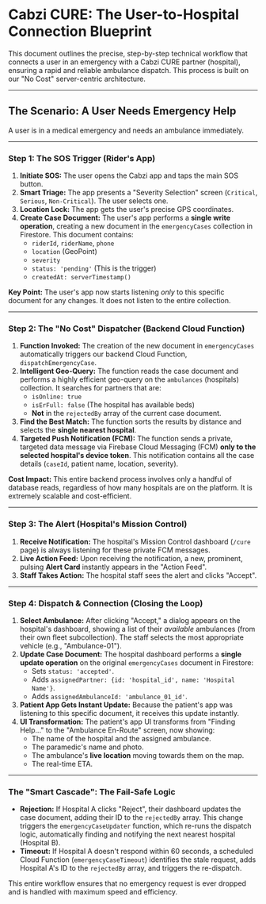 # Cabzi CURE: The User-to-Hospital Connection Blueprint

This document outlines the precise, step-by-step technical workflow that connects a user in an emergency with a Cabzi CURE partner (hospital), ensuring a rapid and reliable ambulance dispatch. This process is built on our "No Cost" server-centric architecture.

---

## The Scenario: A User Needs Emergency Help

A user is in a medical emergency and needs an ambulance immediately.

---

### **Step 1: The SOS Trigger (Rider's App)**

1.  **Initiate SOS:** The user opens the Cabzi app and taps the main SOS button.
2.  **Smart Triage:** The app presents a "Severity Selection" screen (`Critical`, `Serious`, `Non-Critical`). The user selects one.
3.  **Location Lock:** The app gets the user's precise GPS coordinates.
4.  **Create Case Document:** The user's app performs a **single write operation**, creating a new document in the `emergencyCases` collection in Firestore. This document contains:
    *   `riderId`, `riderName`, `phone`
    *   `location` (GeoPoint)
    *   `severity`
    *   `status: 'pending'` (This is the trigger)
    *   `createdAt: serverTimestamp()`

**Key Point:** The user's app now starts listening *only* to this specific document for any changes. It does not listen to the entire collection.

---

### **Step 2: The "No Cost" Dispatcher (Backend Cloud Function)**

1.  **Function Invoked:** The creation of the new document in `emergencyCases` automatically triggers our backend Cloud Function, `dispatchEmergencyCase`.
2.  **Intelligent Geo-Query:** The function reads the case document and performs a highly efficient geo-query on the `ambulances` (hospitals) collection. It searches for partners that are:
    *   `isOnline: true`
    *   `isErFull: false` (The hospital has available beds)
    *   **Not** in the `rejectedBy` array of the current case document.
3.  **Find the Best Match:** The function sorts the results by distance and selects the **single nearest hospital**.
4.  **Targeted Push Notification (FCM):** The function sends a private, targeted data message via Firebase Cloud Messaging (FCM) **only to the selected hospital's device token**. This notification contains all the case details (`caseId`, patient name, location, severity).

**Cost Impact:** This entire backend process involves only a handful of database reads, regardless of how many hospitals are on the platform. It is extremely scalable and cost-efficient.

---

### **Step 3: The Alert (Hospital's Mission Control)**

1.  **Receive Notification:** The hospital's Mission Control dashboard (`/cure` page) is always listening for these private FCM messages.
2.  **Live Action Feed:** Upon receiving the notification, a new, prominent, pulsing **Alert Card** instantly appears in the "Action Feed".
3.  **Staff Takes Action:** The hospital staff sees the alert and clicks "Accept".

---

### **Step 4: Dispatch & Connection (Closing the Loop)**

1.  **Select Ambulance:** After clicking "Accept," a dialog appears on the hospital's dashboard, showing a list of their *available* ambulances (from their own fleet subcollection). The staff selects the most appropriate vehicle (e.g., "Ambulance-01").
2.  **Update Case Document:** The hospital dashboard performs a **single update operation** on the original `emergencyCases` document in Firestore:
    *   Sets `status: 'accepted'`.
    *   Adds `assignedPartner: {id: 'hospital_id', name: 'Hospital Name'}`.
    *   Adds `assignedAmbulanceId: 'ambulance_01_id'`.
3.  **Patient App Gets Instant Update:** Because the patient's app was listening to this specific document, it receives this update instantly.
4.  **UI Transformation:** The patient's app UI transforms from "Finding Help..." to the "Ambulance En-Route" screen, now showing:
    *   The name of the hospital and the assigned ambulance.
    *   The paramedic's name and photo.
    *   The ambulance's **live location** moving towards them on the map.
    *   The real-time ETA.

---

### **The "Smart Cascade": The Fail-Safe Logic**

*   **Rejection:** If Hospital A clicks "Reject", their dashboard updates the case document, adding their ID to the `rejectedBy` array. This change triggers the `emergencyCaseUpdater` function, which re-runs the dispatch logic, automatically finding and notifying the next nearest hospital (Hospital B).
*   **Timeout:** If Hospital A doesn't respond within 60 seconds, a scheduled Cloud Function (`emergencyCaseTimeout`) identifies the stale request, adds Hospital A's ID to the `rejectedBy` array, and triggers the re-dispatch.

This entire workflow ensures that no emergency request is ever dropped and is handled with maximum speed and efficiency.